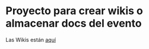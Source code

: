 # Proyecto para crear wikis o almacenar docs del evento

Las Wikis están [aquí](https://github.com/devopsdaysmvd/docs/wiki)
